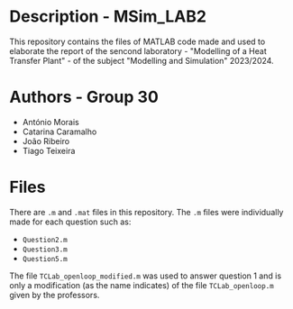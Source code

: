 # Description - MSim_LAB2
This repository contains the files of MATLAB code made and used to elaborate the report of the sencond laboratory - "Modelling of a Heat Transfer Plant" - of the subject "Modelling and Simulation" 2023/2024.

# Authors - Group 30
- António Morais
- Catarina Caramalho
- João Ribeiro
- Tiago Teixeira

# Files
There are ```.m``` and ```.mat``` files in this repository. The ```.m``` files were individually made for each question such as:
- ```Question2.m```
- ```Question3.m```
- ```Question5.m```

The file ```TCLab_openloop_modified.m``` was used to answer question 1 and is only a modification (as the name indicates) of the file ```TCLab_openloop.m``` given by the professors.
